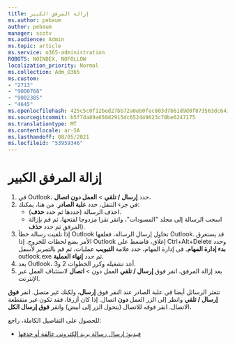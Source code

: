 ```yaml
---
title: إزالة المرفق الكبير
ms.author: pebaum
author: pebaum
manager: scotv
ms.audience: Admin
ms.topic: article
ms.service: o365-administration
ROBOTS: NOINDEX, NOFOLLOW
localization_priority: Normal
ms.collection: Adm_O365
ms.custom:
- "2713"
- "9000768"
- "9002385"
- "4645"
ms.openlocfilehash: 425c5c0f12bed27bb72a0eb0fec803d7b61d9d0f873563dc6439cbfda9fdd08c
ms.sourcegitcommit: b5f7da89a650d2915dc652449623c78be6247175
ms.translationtype: MT
ms.contentlocale: ar-SA
ms.lasthandoff: 08/05/2021
ms.locfileid: "53959346"
---
```

# <a name="remove-the-large-attachment"></a>إزالة المرفق الكبير

1. في Outlook، حدد **إرسال / تلقي**  >  **العمل دون اتصال.** 
2. في جزء التنقل، حدد **علبة الصادر**. من هنا، يمكنك: 
    - احذف الرسالة (حددها ثم حدد **حذف**).
    - اسحب الرسالة إلى مجلد "المسودات"، وانقر نقرا مزدوجا لفتحها، ثم قم بإزالة المرفق ثم حدد **حذف**).
3. إذا تلقيت رسالة خطأ Outlook تحاول إرسال الرسالة، فغلقها Outlook. قد يستغرق الأمر بضع لحظات للخروج. إذا Outlook إغلاق، فاضغط على Ctrl+Alt+Delete وحدد **بدء إدارة المهام**. في إدارة المهام، حدد علامة **التبويب** عمليات، ثم قم بالتمرير لأسفل outlook.exe ثم حدد **إنهاء العملية**.
4. بعد Outlook، أعد تشغيله وكرر الخطوات 2 و3. 
5. بعد إزالة المرفق، انقر فوق **إرسال / تلقي** العمل دون  >  **اتصال** لاستئناف العمل عبر الإنترنت. 

تتعثر الرسائل أيضا في علبة الصادر عند النقر فوق **إرسال،** ولكنك غير متصل. انقر **فوق إرسال / تلقي** وانظر إلى الزر العمل **دون** اتصال. إذا كان أزرقا، فقد تكون غير منقطعة الاتصال. انقر فوقه للاتصال (يتحول الزر إلى أبيض) وانقر **فوق إرسال الكل.**
 
 للحصول على التفاصيل الكاملة، راجع:
- [فيديو: إرسال رسالة بريد إلكتروني عالقة أو حذفها](https://support.office.com/article/Video-Send-or-delete-an-email-stuck-in-your-outbox-26d5d34a-4e5f-444a-a9e8-44db04a94dec) 